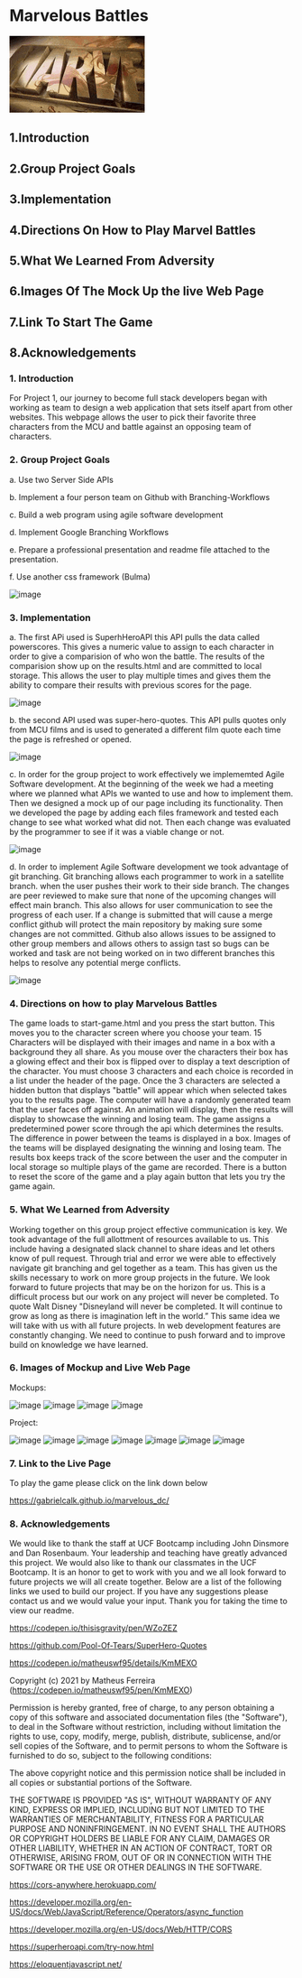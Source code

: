 # Marvelous Battles

![gif of marvel loading](/assets/images/FaintGrimyIndianhare-max-1mb.gif)

## 1.Introduction

## 2.Group Project Goals

## 3.Implementation

## 4.Directions On How to Play Marvel Battles

## 5.What We Learned From Adversity

## 6.Images Of The Mock Up the live Web Page

## 7.Link To Start The Game

## 8.Acknowledgements

### 1. Introduction

For Project 1, our journey to become full stack developers began with working as team to design a web application that sets itself apart from other websites. This webpage allows the user to pick their favorite three characters from the MCU and battle against an opposing team of characters.

### 2. Group Project Goals

a. Use two Server Side APIs

b. Implement a four person team on Github with Branching-Workflows

c. Build a web program using agile software development

d. Implement Google Branching Workflows

e. Prepare a professional presentation and readme file attached to the presentation.

f. Use another css framework (Bulma)

![image](https://user-images.githubusercontent.com/89816900/136602046-969d2228-9383-415d-b904-7cfe4e67ffcc.png)


### 3. Implementation

a. The first APi used is SuperhHeroAPI this API pulls the data called powerscores. This gives a numeric value to assign to each character in order to give a comparision of who won the battle. The results of the comparision show up on the results.html and are committed to local storage. This allows the user to play multiple times and gives them the ability to compare their results with previous scores for the page.

![image](https://user-images.githubusercontent.com/89816900/136601838-c4ba0630-3327-48f3-937d-cc0e049303f3.png)

b. the second API used was  super-hero-quotes. This API pulls quotes only from MCU films and is used to generated a different film quote each time the page is refreshed or opened. 

![image](https://user-images.githubusercontent.com/89816900/136601858-2014daff-6d84-4fec-95ac-29977fd1d433.png)

c. In order for the group project to work effectively we implememted Agile Software development. At the beginning of the week we had a meeting where we planned what APIs we wanted to use and how to implement them. Then we designed a mock up of our page including its functionality. Then we developed the page by adding each files framework and tested each change to see what worked what did not. Then each change was evaluated by the programmer to see if it was a viable change or not.

![image](https://user-images.githubusercontent.com/89816900/136598329-29cd9d71-9743-4d4a-9a99-cff4bf325959.png)

d. In order to implement Agile Software development we took advantage of git branching. Git branching allows each programmer to work in a satellite branch. when the user pushes their work to their side branch. The changes are peer reviewed to make sure that none of the upcoming changes will effect main branch. This also allows for user communication to see the progress of each user. If a change is submitted that will cause a merge conflict github will protect the main repository by making sure some changes are not committed. Github also allows issues to be assigned to other group members and allows others to assign tast so bugs can be worked and task are not being worked on in two different branches this helps to resolve any potential merge conflicts.

![image](https://user-images.githubusercontent.com/89816900/136598310-f5e93362-3d10-4d68-83a0-899962714ac6.png)


### 4. Directions on how to play Marvelous Battles

The game loads to start-game.html and you press the start button. This moves you to the character screen where you choose your team. 15 Characters will be displayed with their images and name in a box with a background they all share. As you mouse over the characters their box has a glowing effect and their box is flipped over to display a text description of the character. You must choose 3 characters and each choice is recorded in a list under the header of the page. Once the 3 characters are selected a hidden button that displays "battle" will appear which when selected takes you to the results page. The computer will have a randomly generated team that the user faces off against. An animation will display, then the results will display to showcase the winning and losing team. The game assigns a predetermined power score through the api which determines the results. The difference in power between the teams is displayed in a box. Images of the teams will be displayed designating the winning and losing team. The results box keeps track of the score between the user and the computer in local storage so multiple plays of the game are recorded. There is a button to reset the score of the game and a play again button that lets you try the game again.

### 5. What We Learned from Adversity

Working together on this group project effective communication is key. We took advantage of the full allottment of resources available to us. This include having a designated slack channel to share ideas and let others know of pull request. Through trial and error we were able to effectively navigate git branching and gel together as a team. This has given us the skills necessary to work on more group projects in the future. We look forward to future projects that may be on the horizon for us. This is a difficult process but our work on any project will never be completed. To quote Walt Disney "Disneyland will never be completed. It will continue to grow as long as there is imagination left in the world.” This same idea we will take with us with all future projects. In web development features are constantly changing. We need to continue to push forward and to improve build on knowledge we have learned.

### 6. Images of Mockup and Live Web Page

Mockups:

![image](https://user-images.githubusercontent.com/89816900/136597507-2674bd1c-3ecd-444e-84bf-ca57e5e25bc9.png)
![image](https://user-images.githubusercontent.com/89816900/136597548-6cd626b7-459f-4026-9934-d5969efcd3b4.png)
![image](https://user-images.githubusercontent.com/89816900/136597569-c0f3c649-de0e-4f5d-9453-179ca19bd2b6.png)
![image](https://user-images.githubusercontent.com/89816900/136597591-a336109c-c466-4070-846b-6957e2d649a1.png)

Project:

![image](https://user-images.githubusercontent.com/89816900/136597675-511f404b-0da8-4d11-9b66-33a6c26f193f.png)
![image](https://user-images.githubusercontent.com/89816900/136597691-7312036d-d86d-4a54-8b22-6749ed78d515.png)
![image](https://user-images.githubusercontent.com/89816900/136597710-3ef15012-fc5f-49fd-8231-0c3d291e514f.png)
![image](https://user-images.githubusercontent.com/89816900/136597725-898d37b0-2093-42ec-8987-1b8a95ae3dc9.png)
![image](https://user-images.githubusercontent.com/89816900/136597744-8b4a4fa9-60ce-4f4f-a55f-a4dd1b8c8a4b.png)
![image](https://user-images.githubusercontent.com/89816900/136597762-e65c60c7-d7dc-4f8d-9237-0d9d1e8376a4.png)
![image](https://user-images.githubusercontent.com/89816900/136597779-6b880647-67b2-4418-baa9-7b9c6afb59b3.png)


### 7. Link to the Live Page

To play the game please click on the link down below

https://gabrielcalk.github.io/marvelous_dc/

### 8. Acknowledgements

We would like to thank the staff at UCF Bootcamp including John Dinsmore and Dan Rosenbaum. Your leadership and teaching have greatly advanced this project. We would also like to thank our classmates in the UCF Bootcamp. It is an honor to get to work with you and we all look forward to future projects we will all create together. Below are a list of the following links we used to build our project. If you have any suggestions please contact us and we would value your input. Thank you for taking the time to view our readme. 

https://codepen.io/thisisgravity/pen/WZoZEZ

https://github.com/Pool-Of-Tears/SuperHero-Quotes

https://codepen.io/matheuswf95/details/KmMEXO

Copyright (c) 2021 by Matheus Ferreira (https://codepen.io/matheuswf95/pen/KmMEXO)

Permission is hereby granted, free of charge, to any person obtaining a copy of this software and associated documentation files (the "Software"), to deal in the Software without restriction, including without limitation the rights to use, copy, modify, merge, publish, distribute, sublicense, and/or sell copies of the Software, and to permit persons to whom the Software is furnished to do so, subject to the following conditions:

The above copyright notice and this permission notice shall be included in all copies or substantial portions of the Software.

THE SOFTWARE IS PROVIDED "AS IS", WITHOUT WARRANTY OF ANY KIND, EXPRESS OR IMPLIED, INCLUDING BUT NOT LIMITED TO THE WARRANTIES OF MERCHANTABILITY, FITNESS FOR A PARTICULAR PURPOSE AND NONINFRINGEMENT. IN NO EVENT SHALL THE AUTHORS OR COPYRIGHT HOLDERS BE LIABLE FOR ANY CLAIM, DAMAGES OR OTHER LIABILITY, WHETHER IN AN ACTION OF CONTRACT, TORT OR OTHERWISE, ARISING FROM, OUT OF OR IN CONNECTION WITH THE SOFTWARE OR THE USE OR OTHER DEALINGS IN THE SOFTWARE.

https://cors-anywhere.herokuapp.com/

https://developer.mozilla.org/en-US/docs/Web/JavaScript/Reference/Operators/async_function

https://developer.mozilla.org/en-US/docs/Web/HTTP/CORS

https://superheroapi.com/try-now.html

https://eloquentjavascript.net/
